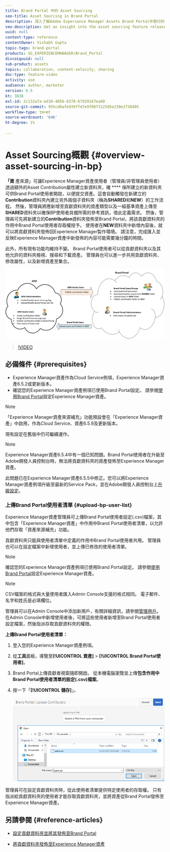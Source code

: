 ```yaml
---
title: Brand Portal 中的 Asset Sourcing
seo-title: Asset Sourcing in Brand Portal
description: 深入了解Adobe Experience Manager Assets Brand Portal中發行的資產來源補充功能。
seo-description: Get an insight into the asset sourcing feature released in the Adobe Experience Manager Assets Brand Portal.
uuid: null
content-type: reference
contentOwner: Vishabh Gupta
topic-tags: brand-portal
products: SG_EXPERIENCEMANAGER/Brand_Portal
discoiquuid: null
sub-product: assets
topics: collaboration, content-velocity, sharing
doc-type: feature-video
activity: use
audience: author, marketer
version: 6.5
kt: 3838
exl-id: 2c132a7a-ed10-4856-8378-67939167ea60
source-git-commit: 955cd8afe939ff47e9f08f312505e230e2f38495
workflow-type: tm+mt
source-wordcount: '646'
ht-degree: 1%

---
```


# Asset Sourcing概觀 {#overview-asset-sourcing-in-bp}

**「資** 產來源」可讓Experience Manager資產使用者（管理員/非管理員使用者）透過額外的Asset Contribution屬性建立新資料夾，確 **** 保所建立的新資料夾可供Brand Portal使用者開啟，以便提交資產。這會自動觸發在新建立的&#x200B;**Contribution**&#x200B;資料夾內建立另外兩個子資料夾（稱為&#x200B;**SHARED**&#x200B;和&#x200B;**NEW**）的工作流程。 然後，管理員將應新增至貢獻資料夾的資產類型以及一組基準資產上傳至&#x200B;**SHARED**&#x200B;資料夾以確保BP使用者具備所需的參考資訊，借此定義需求。 然後，管理員可先將新建立的&#x200B;**Contribution**&#x200B;資料夾發佈至Brand Portal，將該貢獻資料夾的作用中Brand Portal使用者存取權授予。 使用者在&#x200B;**NEW**&#x200B;資料夾中新增內容後，就可以將貢獻資料夾發佈回Experience Manager製作環境。 請注意，完成匯入並反映Experience Manager資產中新發佈的內容可能需要幾分鐘的時間。

此外，所有現有功能均維持不變。 Brand Portal使用者可以從貢獻資料夾以及其他允許的資料夾檢視、搜尋和下載資產。 管理員也可以進一步共用貢獻資料夾、修改屬性，以及新增資產至集合。

![Brand Portal Asset Sourcing](assets/asset-sourcing.png)

>[!VIDEO](https://video.tv.adobe.com/v/29365/?quality=12)

## 必備條件 {#prerequisites}

* Experience Manager資產作為Cloud Service例項，Experience Manager資產6.5.2或更新版本。
* 確認您的Experience Manager資產例項已使用Brand Portal設定。 請參閱[使用Brand Portal](../using/configure-aem-assets-with-brand-portal.md)設定Experience Manager資產。

<!--
* Ensure that your Brand Portal tenant is configured with one AEM Assets author instance.
-->

>[!NOTE]
>
>「Experience Manager資產來源補充」功能預設會在「Experience Manager資產」中啟用，作為Cloud Service、資產6.5.9及更新版本。
>
>現有設定在舊版中仍可繼續運作。

>[!NOTE]
>
>Experience Manager資產6.5.4中有一個已知問題。Brand Portal使用者在升級至Adobe開發人員控制台時，無法將貢獻資料夾的資產發佈至Experience Manager資產。
>
>此問題已在Experience Manager資產6.5.5中修正。您可以將Experience Manager資產例項升級至最新的Service Pack，並在Adobe開發人員控制台上[升級設定](https://experienceleague.adobe.com/docs/experience-manager-65/assets/brandportal/configure-aem-assets-with-brand-portal.html#upgrade-integration-65)。

<!--

>For immediate fix on AEM 6.5.4, it is recommended to [download the hotfix](https://www.adobeaemcloud.com/content/marketplace/marketplaceProxy.html?packagePath=/content/companies/public/adobe/packages/cq650/hotfix/cq-6.5.0-hotfix-33041) and install on your author instance.
-->

<!--
## Configure Asset Sourcing {#configure-asset-sourcing}

**Asset Sourcing** is configured from within the AEM Assets author instance. The administrators can enable the Asset Sourcing feature flag configuration from the **AEM Web Console Configuration** and upload the active Brand Portal users list in **AEM Assets**.

>[!NOTE]
>
>Asset Sourcing is by default enabled on AEM Assets as a Cloud Service. The AEM administrator can directly upload the active Brand Portal users to allow them access to the Asset Sourcing feature.

>[!NOTE]
>
>Before you begin with the configuration, ensure that your AEM Assets instance is configured with Brand Portal. See, [Configure AEM Assets with Brand Portal](../using/configure-aem-assets-with-brand-portal.md). 

The following video demonstrates, how to configure Asset Sourcing on your AEM Assets author instance:

>[!VIDEO](https://video.tv.adobe.com/v/29771)
-->

<!--
### Enable Asset Sourcing {#enable-asset-sourcing}

AEM administrators can enable the Asset Sourcing feature flag from within the AEM Web Console Configuration (a.k.a Configuration Manager).

>[!NOTE]
>
>This step is not applicable for AEM Assets as a Cloud Service.


**To enable Asset Sourcing:**
1. Log in to your AEM Assets author instance and open Configuration Manager. 
Default URL: http:// localhost:4502/system/console/configMgr.
1. Search using the keyword **Asset Sourcing** to locate **[!UICONTROL Asset Sourcing Feature Flag Config]**.
1. Click **[!UICONTROL Asset Sourcing Feature Flag Config]** to open the configuration window.
1. Select the **[!UICONTROL feature.flag.active.status]** check box.
1. Click **[!UICONTROL Save]**.

![](assets/enable-asset-sourcing.png)
-->


### 上傳Brand Portal使用者清單 {#upload-bp-user-list}

Experience Manager資產管理員可上傳Brand Portal使用者設定(.csv)檔案，其中包含「Experience Manager資產」中作用中Brand Portal使用者清單，以允許他們存取「資產來源補充」功能。

貢獻資料夾只能與使用者清單中定義的作用中Brand Portal使用者共用。 管理員也可以在設定檔案中新增使用者，並上傳已修改的使用者清單。

>[!NOTE]
>
>確認您的Experience Manager資產例項已使用Brand Portal設定。 請參閱[使用Brand Portal](../using/configure-aem-assets-with-brand-portal.md)設定Experience Manager資產。

>[!NOTE]
>
>CSV檔案的格式與大量使用者匯入Admin Console支援的格式相同。 電子郵件、名字和姓氏是必填欄位。

管理員可以在Admin Console中添加新用戶，有關詳細資訊，請參閱[管理用戶](brand-portal-adding-users.md)。 在Admin Console中新增使用者後，可將這些使用者新增至Brand Portal使用者設定檔案，然後指派存取貢獻資料夾的權限。

**上傳Brand Portal使用者清單：**

1. 登入您的Experience Manager資產例項。
1. 從&#x200B;**工具**&#x200B;面板，導覽至&#x200B;**[!UICONTROL 資產]** > **[!UICONTROL Brand Portal使用者]**。

1. Brand Portal上傳貢獻者視窗隨即開啟。
從本機電腦瀏覽並上傳**包含作用中Brand Portal使用者清單的設定(.csv)檔案**。
1. 按一下「**[!UICONTROL 儲存]**」。

   ![](assets/upload-user-list2.png)


管理員可在設定貢獻資料夾時，從此使用者清單提供特定使用者的存取權。 只有指派給貢獻資料夾的使用者才能存取貢獻資料夾，並將資產從Brand Portal發佈至Experience Manager資產。

## 另請參閱 {#reference-articles}

* [設定貢獻資料夾並將其發佈至Brand Portal](brand-portal-publish-contribution-folder-to-brand-portal.md)

* [將貢獻資料夾發佈至Experience Manager資產](brand-portal-publish-contribution-folder-to-aem-assets.md)
